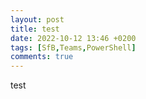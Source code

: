 ```yaml
---
layout: post
title: test
date: 2022-10-12 13:46 +0200
tags: [SfB,Teams,PowerShell]
comments: true
---
```

test